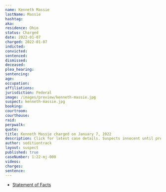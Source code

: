 ```yaml
---
name: Kenneth Massie
lastName: Massie
hashtag:
aka:
residence: Ohio
status: Charged
date: 2022-01-07
charged: 2022-01-07
indicted:
convicted:
sentenced:
dismissed:
deceased:
plea_hearing:
sentencing:
age:
occupation:
affiliations:
jurisdiction: Federal
image: /images/preview/kenneth-massie.jpg
suspect: kenneth-massie.jpg
booking:
courtroom:
courthouse:
raid:
perpwalk:
quote:
title: Kenneth Massie charged on January 7, 2022
description: Click for latest case details. Suspects innocent until proven guilty.
author: seditiontrack
layout: suspect
published: true
caseNumber: 1:22-mj-000
videos:
charges:
sentence:
---
```

- [Statement of Facts](https://www.justice.gov/usao-dc/case-multi-defendant/file/1481626/download)
